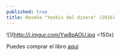 ```yaml
---
published: true
title: Reseña "Yonkis del dinero" (2016)
---
```

![](http://i.imgur.com/Yw8pAOU.jpg =150x)

Puedes comprar el libro [aquí](https://www.amazon.es/Yonquis-del-dinero-Cuadril%C3%A1tero-libros/dp/841601289X)
